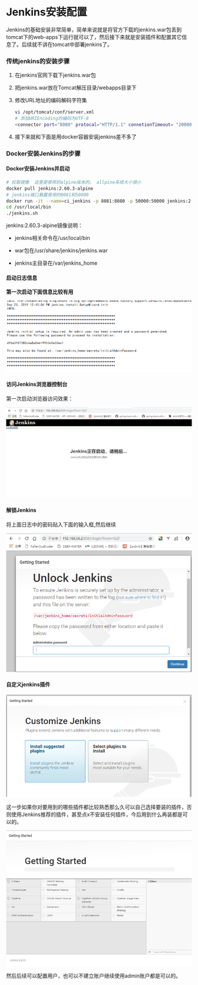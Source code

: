 # Jenkins安装配置

​	Jenkins的基础安装非常简单，简单来说就是将官方下载的jenkins.war包丢到tomcat下的web-apps下运行就可以了，然后接下来就是安装插件和配置其它信息了。后续就不讲在tomcat中部署jenkins了。

### 传统jenkins的安装步骤

1. 在jenkins官网下载下jenkins.war包

2. 把jenkins.war放在Tomcat解压目录/webapps目录下

3. 修改URL地址的编码解码字符集

   ```bash
   vi /opt/tomcat/conf/server.xml
   # 添加URIEncoding的编码为UTF-8
   <connector port="8080" protocal="HTTP/1.1" connetionTimeout= "20000" redirectPort="8443" URIEncoding="UTF8" />
   ```

4. 接下来就和下面是用docker容器安装jenkins差不多了

### Docker安装Jenkins的步骤

#### Docker安装Jenkins并启动

```bash
# 拉取镜像  这里是使用的alpine版本的。 allpine系统大小很小 
docker pull jenkins:2.60.3-alpine
# jenkins端口暴露使用的8081和50000
docker run -it --name=ci_jenkins -p 8081:8080 -p 50000:50000 jenkins:2.60.3-alpine /bin/sh
cd /usr/local/bin
./jenkins.sh
```

jenkins:2.60.3-alpine镜像说明：

- jenkins相关命令在/usr/local/bin

- war包在/usr/share/jenkins/jenkins.war

- jenkins主目录在/var/jenkins_home

#### 启动日志信息

**第一次启动下面信息比较有用**

![1569242656621](.\img\1569242656621.png)

#### 访问Jenkins浏览器控制台

第一次启动浏览器访问效果：

![1569242745774](.\img\1569242745774.png)

#### 解锁Jenkins

将上面日志中的密码贴入下面的输入框,然后继续

![1569242893186](.\img\1569242893186.png)

#### 自定义jenkins插件

![1569243534253](.\img\1569243534253.png)

​	这一步如果你对要用到的哪些插件都比较熟悉那么久可以自己选择要装的插件，否则使用Jenkins推荐的插件，甚至点x不安装任何插件，今后用到什么再装都是可以的。

![1569243728637](.\img\1569243728637.png)

然后后续可以配置用户，也可以不建立账户继续使用admin账户都是可以的。


